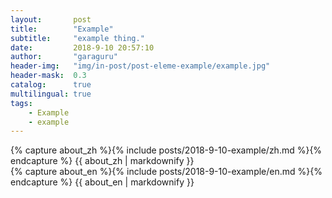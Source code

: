 ```yaml
---
layout:       post
title:        "Example"
subtitle:     "example thing."
date:         2018-9-10 20:57:10
author:       "garaguru"
header-img:   "img/in-post/post-eleme-example/example.jpg"
header-mask:  0.3
catalog:      true
multilingual: true
tags:
    - Example
    - example
---
```


<!-- Chinese Version -->
<div class="zh post-container">
    {% capture about_zh %}{% include posts/2018-9-10-example/zh.md %}{% endcapture %}
    {{ about_zh | markdownify }}
</div>

<!-- English Version -->
<div class="en post-container">
    {% capture about_en %}{% include posts/2018-9-10-example/en.md %}{% endcapture %}
    {{ about_en | markdownify }}
</div>

